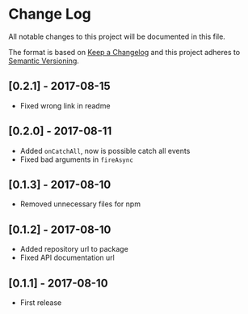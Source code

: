 # Change Log
All notable changes to this project will be documented in this file.

The format is based on [Keep a Changelog](http://keepachangelog.com/)
and this project adheres to [Semantic Versioning](http://semver.org/).

## [0.2.1] - 2017-08-15
- Fixed wrong link in readme

## [0.2.0] - 2017-08-11
- Added `onCatchAll`, now is possible catch all events
- Fixed bad arguments in `fireAsync`

## [0.1.3] - 2017-08-10
- Removed unnecessary files for npm

## [0.1.2] - 2017-08-10
- Added repository url to package
- Fixed API documentation url

## [0.1.1] - 2017-08-10
- First release